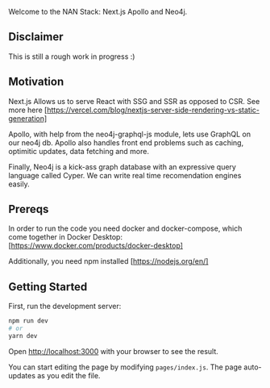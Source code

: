 Welcome to the NAN Stack: Next.js Apollo and Neo4j.

## Disclaimer
This is still a rough work in progress :)

## Motivation
Next.js Allows us to serve React with SSG and SSR as opposed to CSR. See more here [https://vercel.com/blog/nextjs-server-side-rendering-vs-static-generation]

Apollo, with help from the neo4j-graphql-js module, lets use GraphQL on our neo4j db. Apollo also handles front end problems such as caching, optimitic updates, data fetching and more.

Finally, Neo4j is a kick-ass graph database with an expressive query language called Cyper. We can write real time recomendation engines easily.


## Prereqs
In order to run the code you need docker and docker-compose, which come together in Docker Desktop: [https://www.docker.com/products/docker-desktop]

Additionally, you need npm installed [https://nodejs.org/en/]

## Getting Started

First, run the development server:

```bash
npm run dev
# or
yarn dev
```

Open [http://localhost:3000](http://localhost:3000) with your browser to see the result.

You can start editing the page by modifying `pages/index.js`. The page auto-updates as you edit the file.
